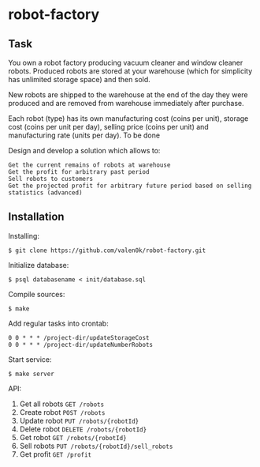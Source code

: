 # robot-factory

## Task

You own a robot factory producing vacuum cleaner and window cleaner robots. Produced robots are stored at your warehouse (which for simplicity has unlimited storage space) and then sold.

New robots are shipped to the warehouse at the end of the day they were produced and are removed from warehouse immediately after purchase.

Each robot (type) has its own manufacturing cost (coins per unit), storage cost (coins per unit per day), selling price (coins per unit) and manufacturing rate (units per day).
To be done

Design and develop a solution which allows to:

    Get the current remains of robots at warehouse
    Get the profit for arbitrary past period
    Sell robots to customers
    Get the projected profit for arbitrary future period based on selling statistics (advanced)

## Installation

Installing:

```shell
$ git clone https://github.com/valen0k/robot-factory.git
```

Initialize database:

```shell
$ psql databasename < init/database.sql
```

Compile sources:

```shell
$ make
```

Add regular tasks into crontab:

```crontab
0 0 * * * /project-dir/updateStorageCost
0 0 * * * /project-dir/updateNumberRobots
```

Start service:

```shell
$ make server
```

API:

1. Get all robots `GET /robots`
2. Create robot `POST /robots`
3. Update robot `PUT /robots/{robotId}`
4. Delete robot `DELETE /robots/{robotId}`
5. Get robot `GET /robots/{robotId}`
6. Sell robots `PUT /robots/{robotId}/sell_robots`
7. Get profit `GET /profit`
